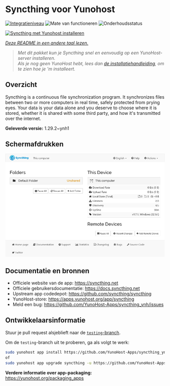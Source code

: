 <!--
NB: Deze README is automatisch gegenereerd door <https://github.com/YunoHost/apps/tree/master/tools/readme_generator>
Hij mag NIET handmatig aangepast worden.
-->

# Syncthing voor Yunohost

[![Integratieniveau](https://apps.yunohost.org/badge/integration/syncthing)](https://ci-apps.yunohost.org/ci/apps/syncthing/)
![Mate van functioneren](https://apps.yunohost.org/badge/state/syncthing)
![Onderhoudsstatus](https://apps.yunohost.org/badge/maintained/syncthing)

[![Syncthing met Yunohost installeren](https://install-app.yunohost.org/install-with-yunohost.svg)](https://install-app.yunohost.org/?app=syncthing)

*[Deze README in een andere taal lezen.](./ALL_README.md)*

> *Met dit pakket kun je Syncthing snel en eenvoudig op een YunoHost-server installeren.*  
> *Als je nog geen YunoHost hebt, lees dan [de installatiehandleiding](https://yunohost.org/install), om te zien hoe je 'm installeert.*

## Overzicht

Syncthing is a continuous file synchronization program. It synchronizes files between two or more computers in real time, safely protected from prying eyes. Your data is your data alone and you deserve to choose where it is stored, whether it is shared with some third party, and how it's transmitted over the internet.


**Geleverde versie:** 1.29.2~ynh1

## Schermafdrukken

![Schermafdrukken van Syncthing](./doc/screenshots/screenshot1.png)

## Documentatie en bronnen

- Officiele website van de app: <https://syncthing.net>
- Officiele gebruikersdocumentatie: <https://docs.syncthing.net>
- Upstream app codedepot: <https://github.com/syncthing/syncthing>
- YunoHost-store: <https://apps.yunohost.org/app/syncthing>
- Meld een bug: <https://github.com/YunoHost-Apps/syncthing_ynh/issues>

## Ontwikkelaarsinformatie

Stuur je pull request alsjeblieft naar de [`testing`-branch](https://github.com/YunoHost-Apps/syncthing_ynh/tree/testing).

Om de `testing`-branch uit te proberen, ga als volgt te werk:

```bash
sudo yunohost app install https://github.com/YunoHost-Apps/syncthing_ynh/tree/testing --debug
of
sudo yunohost app upgrade syncthing -u https://github.com/YunoHost-Apps/syncthing_ynh/tree/testing --debug
```

**Verdere informatie over app-packaging:** <https://yunohost.org/packaging_apps>
